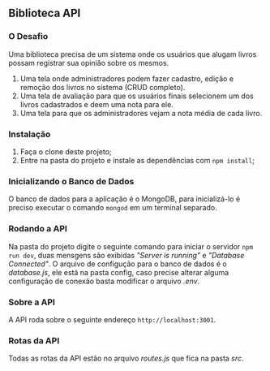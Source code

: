 ## Biblioteca API

### O Desafio

Uma biblioteca precisa de um sistema onde os usuários que alugam livros possam registrar sua opinião sobre os mesmos.

1. Uma tela onde administradores podem fazer cadastro, edição e remoção dos livros no sistema (CRUD completo).
2. Uma tela de avaliação para que os usuários finais selecionem um dos livros cadastrados e deem uma nota para ele.
3. Uma tela para que os administradores vejam a nota média de cada livro.

### Instalação

1. Faça o clone deste projeto;
2. Entre na pasta do projeto e instale as dependências com `npm install`;

### Inicializando o Banco de Dados

O banco de dados para a aplicação é o MongoDB, para inicializá-lo é preciso executar o comando `mongod` em um terminal separado.

### Rodando a API

Na pasta do projeto digite o seguinte comando para iniciar o servidor `npm run dev`, duas mensgens são exibidas _"Server is running"_ e _"Database Connected"_. O arquivo de configução para o banco de dados é o _database.js_, ele está na pasta config, caso precise alterar alguma configuração de conexão basta modificar o arquivo _.env_. 

### Sobre a API

A API roda sobre o seguinte endereço `http://localhost:3001`.

### Rotas da API

Todas as rotas da API estão no arquivo _routes.js_ que fica na pasta _src_.

